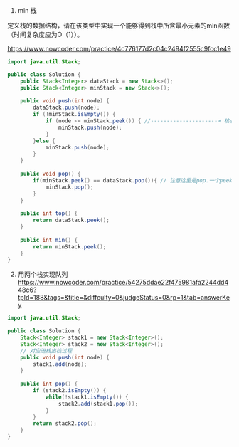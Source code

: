 

1. min 栈

定义栈的数据结构，请在该类型中实现一个能够得到栈中所含最小元素的min函数（时间复杂度应为O（1））。

https://www.nowcoder.com/practice/4c776177d2c04c2494f2555c9fcc1e49

```java
import java.util.Stack;

public class Solution {
    public Stack<Integer> dataStack = new Stack<>();
    public Stack<Integer> minStack = new Stack<>();
    
    public void push(int node) {
        dataStack.push(node);
        if (!minStack.isEmpty()) {
            if (node <= minStack.peek()) { //---------------------> 核心位置
                minStack.push(node);
            }
        }else {
            minStack.push(node);
        }
    }
    
    public void pop() {
        if(minStack.peek() == dataStack.pop()){ // 注意这里是pop.一个peek.判断相等才pop
            minStack.pop();
        }
    }
    
    public int top() {
        return dataStack.peek();
    }
    
    public int min() {
        return minStack.peek();
    }
}
```

2. 用两个栈实现队列
https://www.nowcoder.com/practice/54275ddae22f475981afa2244dd448c6?tpId=188&tags=&title=&diffculty=0&judgeStatus=0&rp=1&tab=answerKey
```java
import java.util.Stack;

public class Solution {
    Stack<Integer> stack1 = new Stack<Integer>();
    Stack<Integer> stack2 = new Stack<Integer>();
    // 对应进栈出栈过程
    public void push(int node) {
        stack1.add(node);
    }
    
    public int pop() {
        if (stack2.isEmpty()) {
            while(!stack1.isEmpty()) {
                stack2.add(stack1.pop());
            }
        }
        return stack2.pop();
    }
}
```